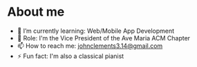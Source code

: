 # About me

- 🌱 I’m currently learning: Web/Mobile App Development
- 📖 Role: I'm the Vice President of the Ave Maria ACM Chapter
- 📫 How to reach me: johnclements3.14@gmail.com
- ⚡ Fun fact: I'm also a classical pianist
